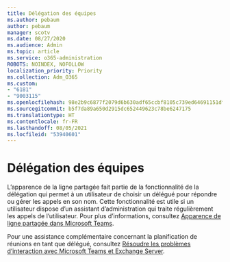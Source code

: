 ```yaml
---
title: Délégation des équipes
ms.author: pebaum
author: pebaum
manager: scotv
ms.date: 08/27/2020
ms.audience: Admin
ms.topic: article
ms.service: o365-administration
ROBOTS: NOINDEX, NOFOLLOW
localization_priority: Priority
ms.collection: Adm_O365
ms.custom:
- "6181"
- "9003115"
ms.openlocfilehash: 98e2b9c6877f2079d6b630adf65ccbf8105c739ed64691151df2cf2e75fc139b
ms.sourcegitcommit: b5f7da89a650d2915dc652449623c78be6247175
ms.translationtype: HT
ms.contentlocale: fr-FR
ms.lasthandoff: 08/05/2021
ms.locfileid: "53940601"
---
```

# <a name="teams-delegation"></a>Délégation des équipes

L’apparence de la ligne partagée fait partie de la fonctionnalité de la délégation qui permet à un utilisateur de choisir un délégué pour répondre ou gérer les appels en son nom. Cette fonctionnalité est utile si un utilisateur dispose d’un assistant d’administration qui traite régulièrement les appels de l’utilisateur. Pour plus d’informations, consultez [Apparence de ligne partagée dans Microsoft Teams](https://docs.microsoft.com/microsoftteams/shared-line-appearance). 

Pour une assistance complémentaire concernant la planification de réunions en tant que délégué, consultez [Résoudre les problèmes d’interaction avec Microsoft Teams et Exchange Server](https://docs.microsoft.com/microsoftteams/troubleshoot/known-issues/teams-exchange-interaction-issue).